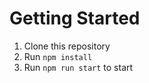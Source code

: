 <h1>Getting Started</h1>

1. Clone this repository
2. Run `npm install`
3. Run `npm run start` to start


